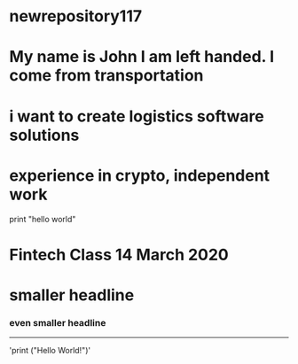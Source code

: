 # newrepository117

# My name is John I am left handed. I come from transportation 
# i want to create logistics software solutions 
# experience in crypto, independent work
print "hello world" 

# Fintech Class 14 March 2020
# smaller headline
### even smaller headline
---
'print ("Hello World!")'
